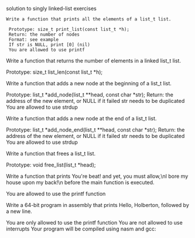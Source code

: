solution to singly linked-list exercises

    Write a function that prints all the elements of a list_t list.

     Prototype: size_t print_list(const list_t *h);
     Return: the number of nodes
     Format: see example
     If str is NULL, print [0] (nil)
     You are allowed to use printf

Write a function that returns the number of elements in a linked list_t list.

 Prototype: size_t list_len(const list_t *h);

Write a function that adds a new node at the beginning of a list_t list.

 Prototype: list_t *add_node(list_t **head, const char *str);
 Return: the address of the new element, or NULL if it failed
 str needs to be duplicated
 You are allowed to use strdup

Write a function that adds a new node at the end of a list_t list.

 Prototype: list_t *add_node_end(list_t **head, const char *str);
 Return: the address of the new element, or NULL if it failed
 str needs to be duplicated
 You are allowed to use strdup

Write a function that frees a list_t list.

 Prototype: void free_list(list_t *head);

Write a function that prints You're beat! and yet, you must allow,\nI bore my house upon my back!\n before the main function is executed.

 You are allowed to use the printf function

Write a 64-bit program in assembly that prints Hello, Holberton, followed by a new line.

 You are only allowed to use the printf function
 You are not allowed to use interrupts
 Your program will be compiled using nasm and gcc:

